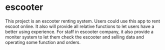 # escooter
This project is an escooter renting system. Users could use this app to rent escoot online. It also will provide all relative functions to let users have a better using experience. For staff in escooter company, it also provide a moniter system to let them check the escooter and selling data and operating some function and orders.
